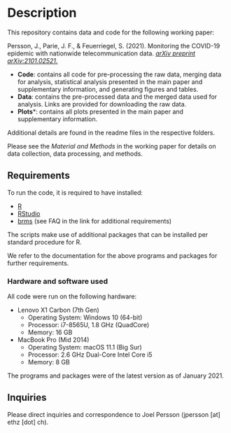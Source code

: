 # Description

This repository contains data and code for the following working paper:

Persson, J., Parie, J. F., & Feuerriegel, S. (2021). Monitoring the COVID-19 epidemic with nationwide telecommunication data. [_arXiv preprint arXiv:2101.02521._](https://arxiv.org/abs/2101.02521)

- **Code**: contains all code for pre-processing the raw data, merging data for analysis, statistical analysis presented in the main paper and supplementary information, and generating figures and tables.
- **Data**: contains the pre-processed data and the merged data used for analysis. Links are provided for downloading the raw data.
- **Plots***: contains all plots presented in the main paper and supplementary information.

Additional details are found in the readme files in the respective folders.

Please see the _Material and Methods_ in the working paper for details on data collection, data processing, and methods.


## Requirements

To run the code, it is required to have installed:
- [R](https://www.r-project.org/)
- [RStudio](https://www.rstudio.com/)
- [brms](https://github.com/paul-buerkner/brms) (see FAQ in the link for additional requirements)

The scripts make use of additional packages that can be installed per standard procedure for R.

We refer to the documentation for the above programs and packages for further requirements.


### Hardware and software used

All code were run on the following hardware:
- Lenovo X1 Carbon (7th Gen)
  - Operating System: Windows 10 (64-bit)
  - Processor: i7-8565U, 1.8 GHz (QuadCore)
  - Memory: 16 GB
- MacBook Pro (Mid 2014)
  - Operating System: macOS 11.1 (Big Sur)
  - Processor: 2.6 GHz Dual-Core Intel Core i5
  - Memory: 8 GB

The programs and packages were of the latest version as of January 2021.


## Inquiries

Please direct inquiries and correspondence to Joel Persson (jpersson [at] ethz [dot] ch).
